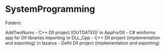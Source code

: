 # SystemProgramming

Folders:

AddTwoNums - C++ Dll project (OUTDATED) \n
AppForDll - C# winforms app for Dll libraries importing \n
DLL_Cpp - C++ Dll project (implementation and exporting) \n
lazarus - Delhi Dll project (implementation and exporting)

